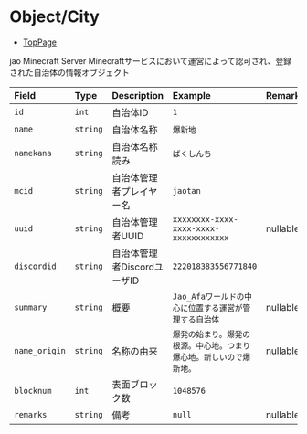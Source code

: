 # Object/City

- [TopPage](/api-docs/)

jao Minecraft Server Minecraftサービスにおいて運営によって認可され、登録された自治体の情報オブジェクト

|Field|Type|Description|Example|Remarks|
|:-|:-|:-|:-|:-|
|`id`|`int`|自治体ID|`1`||
|`name`|`string`|自治体名称|`爆新地`||
|`namekana`|`string`|自治体名称読み|`ばくしんち`||
|`mcid`|`string`|自治体管理者プレイヤー名|`jaotan`||
|`uuid`|`string`|自治体管理者UUID|`xxxxxxxx-xxxx-xxxx-xxxx-xxxxxxxxxxxx`|nullable|
|`discordid`|`string`|自治体管理者DiscordユーザID|`222018383556771840`||
|`summary`|`string`|概要|`Jao_Afaワールドの中心に位置する運営が管理する自治体`|nullable|
|`name_origin`|`string`|名称の由来|`爆発の始まり。爆発の根源。中心地。つまり爆心地。新しいので爆新地。`|nullable|
|`blocknum`|`int`|表面ブロック数|`1048576`||
|`remarks`|`string`|備考|`null`|nullable|
